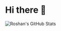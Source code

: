 # Hi there 👋

![Roshan's GitHub Stats](https://github-readme-stats.vercel.app/api?username=RoshanAdi&show_icons=true)
